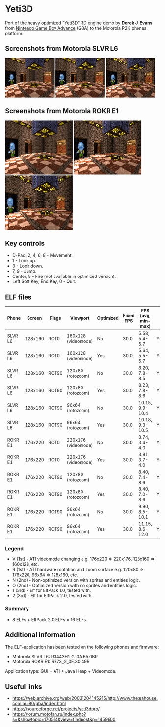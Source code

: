 Yeti3D
======

Port of the heavy optimized "Yeti3D" 3D engine demo by **Derek J. Evans** from [Nintendo Game Boy Advance](https://en.wikipedia.org/wiki/Game_Boy_Advance) (GBA) to the Motorola P2K phones platform.

## Screenshots from Motorola SLVR L6

![Screenshot of Yeti3D from Motorola L6 1](../images/Screenshot_Yeti3D_L6_1.png) ![Screenshot of Yeti3D from Motorola L6 2](../images/Screenshot_Yeti3D_L6_2.png) ![Screenshot of Yeti3D from Motorola L6 3](../images/Screenshot_Yeti3D_L6_3.png)

## Screenshots from Motorola ROKR E1

![Screenshot of Yeti3D from Motorola E1 1](../images/Screenshot_Yeti3D_E1_1.png) ![Screenshot of Yeti3D from Motorola E1 2](../images/Screenshot_Yeti3D_E1_2.png) ![Screenshot of Yeti3D from Motorola E1 3](../images/Screenshot_Yeti3D_E1_3.png)

## Key controls

* D-Pad, 2, 4, 6, 8 - Movement.
* 1 - Look up.
* 3 - Look down.
* 7, 9 - Jump.
* Center, 5 - Fire (not available in optimized version).
* Left Soft Key, End Key, 0 - Quit.

## ELF files

| Phone   | Screen  | Flags | Viewport            | Optimized | Fixed FPS  | FPS (avg, min-max) | ELF filename        |
| ---     | ---     | ---   | ---                 | ---       | ---        | ---                | ---                 |
| SLVR L6 | 128x160 | ROT0  | 160x128 (videomode) | No        | 30.0       | 5.58, 5.4-5.7      | Y3D_VN1_128x160.elf |
| SLVR L6 | 128x160 | ROT0  | 160x128 (videomode) | Yes       | 30.0       | 5.64, 5.5-5.7      | Y3D_VO1_128x160.elf |
| SLVR L6 | 128x160 | ROT90 | 120x80 (rotozoom)   | No        | 30.0       | 8.20, 7.8-8.5      | Y3D_RN1_120x80.elf  |
| SLVR L6 | 128x160 | ROT90 | 120x80 (rotozoom)   | Yes       | 30.0       | 8.23, 7.8-8.6      | Y3D_RO1_120x80.elf  |
| SLVR L6 | 128x160 | ROT90 | 96x64 (rotozoom)    | No        | 30.0       | 10.15, 9.9-10.4    | Y3D_RN1_96x64.elf   |
| SLVR L6 | 128x160 | ROT90 | 96x64 (rotozoom)    | Yes       | 30.0       | 10.18, 9.3-10.5    | Y3D_RO1_96x64.elf   |
| ROKR E1 | 176x220 | ROT0  | 220x176 (videomode) | No        | 30.0       | 3.74, 3.4-4.0      | Y3D_VN1_176x220.elf |
| ROKR E1 | 176x220 | ROT0  | 220x176 (videomode) | Yes       | 30.0       | 3.91  3.7-4.0      | Y3D_VO1_176x220.elf |
| ROKR E1 | 176x220 | ROT90 | 120x80 (rotozoom)   | No        | 30.0       | 8.40, 7.4-8.6      | Y3D_RN1_120x80.elf  |
| ROKR E1 | 176x220 | ROT90 | 120x80 (rotozoom)   | Yes       | 30.0       | 8.40, 7.0-8.6      | Y3D_RO1_120x80.elf  |
| ROKR E1 | 176x220 | ROT90 | 96x64 (rotozoom)    | No        | 30.0       | 9.90, 8.5-10.1     | Y3D_RN1_96x64.elf   |
| ROKR E1 | 176x220 | ROT90 | 96x64 (rotozoom)    | Yes       | 30.0       | 11.15, 8.6-12.0    | Y3D_RO1_96x64.elf   |

### Legend

* V (1st) - ATI videomode changing e.g. 176x220 => 220x176, 128x160 => 160x128, etc.
* R (1st) - ATI hardware rootation and zoom surface e.g. 120x80 => 176x220, 96x64 => 128x160, etc.
* N (2nd) - Non-optimized version with sprites and entities logic.
* O (2nd) - Optimized version with no sprites and entities logic.
* 1 (3rd) - Elf for ElfPack 1.0, tested with.
* 2 (3rd) - Elf for ElfPack 2.0, tested with.

### Summary

* 8 ELFs + ElfPack 2.0 ELFs = 16 ELFs.

## Additional information

The ELF-application has been tested on the following phones and firmware:

* Motorola SLVR L6: R3443H1_G_0A.65.0BR
* Motorola ROKR E1: R373_G_0E.30.49R

Application type: GUI + ATI + Java Heap + Videomode.

## Useful links

* https://web.archive.org/web/20031204145215/http://www.theteahouse.com.au:80/gba/index.html
* https://sourceforge.net/projects/yeti3dpro/
* https://forum.motofan.ru/index.php?s=&showtopic=170514&view=findpost&p=1459600
